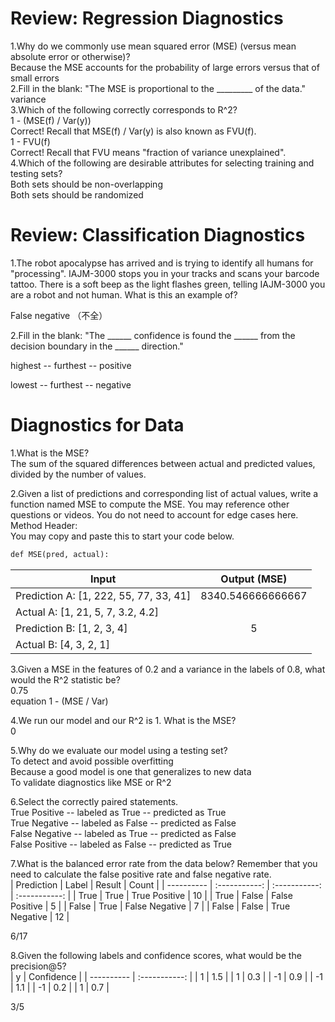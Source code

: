 # Review: Regression Diagnostics
1.Why do we commonly use mean squared error (MSE) (versus mean absolute error or otherwise)?  
Because the MSE accounts for the probability of large errors versus that of small errors  
2.F​ill in the blank: "The MSE is proportional to the _________ of the data."  
v​ariance  
3.Which of the following correctly corresponds to R^2?  
1 - (MSE(f) / Var(y))  
C​orrect! Recall that MSE(f) / Var(y) is also known as FVU(f).  
1​ - FVU(f)  
C​orrect! Recall that FVU means "fraction of variance unexplained".  
4.W​hich of the following are desirable attributes for selecting training and testing sets?  
Both sets should be n​on-overlapping  
Both sets should be r​andomized  
# Review: Classification Diagnostics
1.The robot apocalypse has arrived and is trying to identify all humans for "processing". IAJM-3000 stops you in your tracks and scans your barcode tattoo. There is a soft beep as the light flashes green, telling IAJM-3000 you are a robot and not human. What is this an example of?  

False negative  （不全）

2.Fill in the blank: "T​he ______ confidence is found the ______ from the decision boundary in the ______ direction."  

h​ighest -- furthest -- positive  

l​owest -- furthest -- negative  

# Diagnostics for Data
1.W​hat is the MSE?  
T​he sum of the squared differences between actual and predicted values, divided by the number of values.  

2.G​iven a list of predictions and corresponding list of actual values, write a function named MSE to compute the MSE. You may reference other questions or videos. You do not need to account for edge cases here.  
M​ethod Header:  
Y​ou may copy and paste this to start your code below.  
```html
def MSE(pred, actual):
```
| Input	      |Output (MSE)     |
| ---------- | :-----------:  |
| P​rediction A: [1, 222, 55, 77, 33, 41]	     | 8340.546666666667   |
| Actual A: [1, 21, 5, 7, 3.2, 4.2]		     |    |
| P​rediction B: [1, 2, 3, 4]		     | 5   |
| Actual B: [4, 3, 2, 1]		     |   |

3.G​iven a MSE in the features of 0.2 and a variance in the labels of 0.8, what would the R^2 statistic be?  
0.75  
equation 1 - (MSE / Var)  

4.We run our model and our R^2 is 1. What is the MSE?  
0  

5.W​hy do we evaluate our model using a testing set?  
To detect and avoid possible overfitting  
B​ecause a good model is one that generalizes to new data  
T​o validate diagnostics like MSE or R^2  

6.S​elect the correctly paired statements.  
T​rue Positive -- labeled as True -- predicted as True  
T​rue Negative -- labeled as False -- predicted as False  
F​alse Negative -- labeled as True -- predicted as False  
False Positive -- labeled as False -- predicted as True  

7.W​hat is the balanced error rate from the data below? Remember that you need to calculate the false positive rate and false negative rate.  
| Prediction      | Label     | Result     | Count     |
| ---------- | :-----------:  | :-----------: | :-----------: |
| T​rue	     | T​rue	    | T​rue Positive	     | 10     |
| T​rue	     | F​alse	    | F​alse Positive		     | 5     |
| ​False		     | T​rue	    | ​False Negative	     | 7     |
| ​False		     | ​False		    | True Negative		     | 12     |

6/17  

8.G​iven the following labels and confidence scores, what would be the precision@5?  
| y      | Confidence     |
| ---------- | :-----------:  |
| 1​	     |  1.5    |
| 1​	     |  0.3    |
| -1​	     |  0.9    |
| -1​	     |  1.1    |
| -1​	     |  0.2    |
| 1​	     |  0.7    |

3/5  
